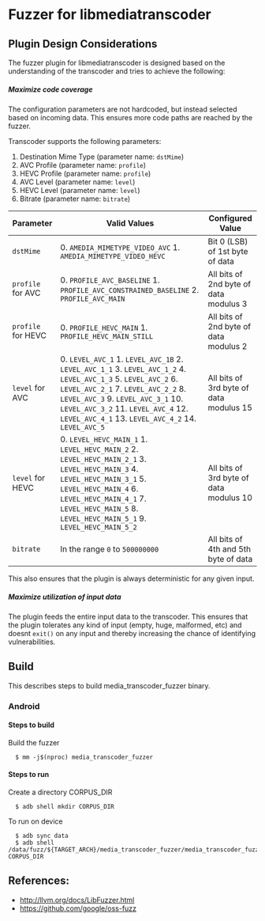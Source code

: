 # Fuzzer for libmediatranscoder

## Plugin Design Considerations
The fuzzer plugin for libmediatranscoder is designed based on the understanding of the
transcoder and tries to achieve the following:

##### Maximize code coverage
The configuration parameters are not hardcoded, but instead selected based on
incoming data. This ensures more code paths are reached by the fuzzer.

Transcoder supports the following parameters:
1. Destination Mime Type (parameter name: `dstMime`)
2. AVC Profile (parameter name: `profile`)
3. HEVC Profile (parameter name: `profile`)
4. AVC Level (parameter name: `level`)
5. HEVC Level (parameter name: `level`)
6. Bitrate (parameter name: `bitrate`)

| Parameter| Valid Values| Configured Value|
|------------- |-------------| ----- |
| `dstMime` | 0. `AMEDIA_MIMETYPE_VIDEO_AVC` 1. `AMEDIA_MIMETYPE_VIDEO_HEVC` | Bit 0 (LSB) of 1st byte of data |
| `profile` for AVC | 0. `PROFILE_AVC_BASELINE` 1. `PROFILE_AVC_CONSTRAINED_BASELINE` 2. `PROFILE_AVC_MAIN`| All bits of 2nd byte of data modulus 3 |
| `profile` for HEVC | 0. `PROFILE_HEVC_MAIN` 1. `PROFILE_HEVC_MAIN_STILL` | All bits of 2nd byte of data modulus 2 |
| `level` for AVC | 0. `LEVEL_AVC_1` 1. `LEVEL_AVC_1B` 2. `LEVEL_AVC_1_1` 3. `LEVEL_AVC_1_2` 4. `LEVEL_AVC_1_3` 5. `LEVEL_AVC_2` 6. `LEVEL_AVC_2_1` 7. `LEVEL_AVC_2_2` 8. `LEVEL_AVC_3` 9. `LEVEL_AVC_3_1` 10. `LEVEL_AVC_3_2` 11. `LEVEL_AVC_4` 12. `LEVEL_AVC_4_1` 13. `LEVEL_AVC_4_2` 14. `LEVEL_AVC_5`| All bits of 3rd byte of data modulus 15 |
| `level` for HEVC | 0. `LEVEL_HEVC_MAIN_1` 1. `LEVEL_HEVC_MAIN_2` 2. `LEVEL_HEVC_MAIN_2_1` 3. `LEVEL_HEVC_MAIN_3` 4. `LEVEL_HEVC_MAIN_3_1` 5. `LEVEL_HEVC_MAIN_4` 6. `LEVEL_HEVC_MAIN_4_1` 7. `LEVEL_HEVC_MAIN_5` 8. `LEVEL_HEVC_MAIN_5_1` 9. `LEVEL_HEVC_MAIN_5_2` | All bits of 3rd byte of data modulus 10 |
| `bitrate` | In the range `0` to `500000000` | All bits of 4th and 5th byte of data |

This also ensures that the plugin is always deterministic for any given input.
##### Maximize utilization of input data
The plugin feeds the entire input data to the transcoder.
This ensures that the plugin tolerates any kind of input (empty, huge,
malformed, etc) and doesnt `exit()` on any input and thereby increasing the
chance of identifying vulnerabilities.

## Build

This describes steps to build media_transcoder_fuzzer binary.

### Android

#### Steps to build
Build the fuzzer
```
  $ mm -j$(nproc) media_transcoder_fuzzer
```
#### Steps to run
Create a directory CORPUS_DIR
```
  $ adb shell mkdir CORPUS_DIR
```
To run on device
```
  $ adb sync data
  $ adb shell /data/fuzz/${TARGET_ARCH}/media_transcoder_fuzzer/media_transcoder_fuzzer CORPUS_DIR
```

## References:
 * http://llvm.org/docs/LibFuzzer.html
 * https://github.com/google/oss-fuzz
